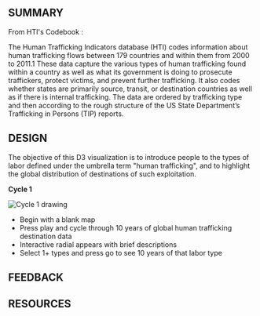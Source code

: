 ## SUMMARY

From HTI's Codebook : 

The Human Trafficking Indicators database (HTI) codes information about human trafficking flows between 179 
countries and within them from 2000 to 2011.1 These data capture the various types of human trafficking found 
within a country as well as what its government is doing to prosecute traffickers, protect victims, and prevent 
further trafficking. It also codes whether states are primarily source, transit, or destination countries as well 
as if there is internal trafficking. The data are ordered by trafficking type and then according to the rough 
structure of the US State Department’s Trafficking in Persons (TIP) reports.

## DESIGN 

The objective of this D3 visualization is to introduce people to the types of labor defined under the umbrella
term "human trafficking", and to highlight the global distribution of destinations of such exploitation. 

**Cycle 1**

![Cycle 1 drawing](https://github.com/SioKCronin/libertas/issues/2)

* Begin with a blank map
* Press play and cycle through 10 years of global human trafficking destination data
* Interactive radial appears with brief descriptions 
* Select 1+ types and press go to see 10 years of that labor type 

## FEEDBACK



## RESOURCES 
